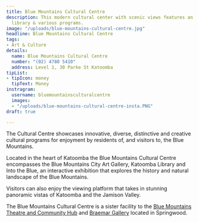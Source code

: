 ```yaml
---
title: Blue Mountains Cultural Centre
description: This modern cultural center with scenic views features an art gallery,
  library & various programs.
image: "/uploads/blue-mountains-cultural-centre.jpg"
headline: Blue Mountains Cultural Centre
tags:
- Art & Culture
details:
  name: Blue Mountains Cultural Centre
  number: "(02) 4780 5410"
  address: Level 1, 30 Parke St Katoomba
tipList:
- tipIcon: money
  tipText: Money
instragram:
  username: bluemountainsculturalcentre
  images:
  - "/uploads/blue-mountains-cultural-centre-insta.PNG"
draft: true

---
```

The Cultural Centre showcases innovative, diverse, distinctive and creative cultural programs for enjoyment by residents of, and visitors to, the Blue Mountains.

Located in the heart of Katoomba the Blue Mountains Cultural Centre encompasses the Blue Mountains City Art Gallery, Katoomba Library and Into the Blue, an interactive exhibition that explores the history and natural landscape of the Blue Mountains.

Visitors can also enjoy the viewing platform that takes in stunning panoramic vistas of Katoomba and the Jamison Valley.

The Blue Mountains Cultural Centre is a sister facility to the [Blue Mountains Theatre and Community Hub](http://bluemountainstheatreandhub.com.au/) and [Braemar Gallery](https://www.facebook.com/Braemargallery/) located in Springwood.